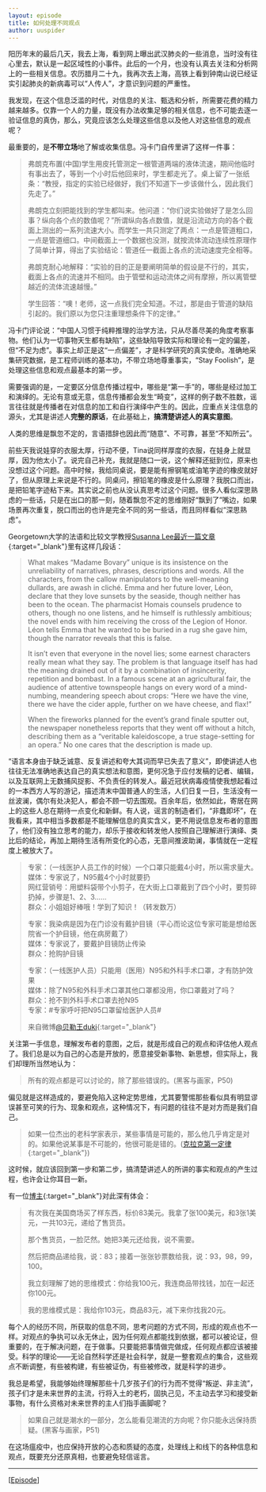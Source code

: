 ```yaml
---
layout: episode
title: 如何处理不同观点
author: uuspider
---
```


阳历年末的最后几天，我去上海，看到网上曝出武汉肺炎的一些消息，当时没有往心里去，默认是一起区域性的小事件。此后的一个月，也没有认真去关注和分析网上的一些相关信息。农历腊月二十九，我再次去上海，高铁上看到钟南山说已经证实引起肺炎的新病毒可以“人传人”，才意识到问题的严重性。

我发现，在这个信息泛滥的时代，对信息的关注、甄选和分析，所需要花费的精力越来越多。仅靠一个人的力量，既没有办法收集足够的相关信息，也不可能去逐一验证信息的真伪，那么，究竟应该怎么处理这些信息以及他人对这些信息的观点呢？

最重要的，是**不带立场**地了解或收集信息。冯卡门自传里讲了这样一件事：

>弗朗克布置(中国)学生用皮托管测定一根管道两端的液体流速，期间他临时有事出去了，等到一个小时后他回来时，学生都走光了。桌上留了一张纸条：“教授，指定的实验已经做好，我们不知道下一步该做什么，因此我们先走了。”
>
>弗朗克立刻把能找到的学生都叫来。他问道：“你们说实验做好了是怎么回事？纵向各个点的数值呢？”所谓纵向各点数值，就是沿流动方向的各个截面上测出的一系列流速大小。而学生一共只测定了两点：一点是管道粗口，一点是管道细口。中间截面上一个数据也没测，就按流体流动连续性原理作了简单计算，得出了实验结论：管道任一截面上各点的流动速度完全相等。
>
>弗朗克耐心地解释：“实验的目的正是要阐明简单的假设是不行的，其实，截面上各点的流速并不相同。由于管壁和运动流体之间有摩擦，所以离管壁越近的流体流速越慢。”
>
>学生回答：“噢！老师，这一点我们完全知道。不过，那是由于管道的缺陷引起的。我们原以为您只注重理想条件下的定律。”

冯卡门评论说：“中国人习惯于纯粹推理的治学方法，只从尽善尽美的角度考察事物。他们认为一切事物天生都有缺陷”，这些缺陷导致实际和理论有一定的偏差，但“不足为虑”。事实上却正是这“一点偏差”，才是科学研究的真实使命。准确地采集研究数据，是工程师训练的基本功，不带立场地尊重事实，“Stay Foolish”，是处理这些信息和观点最基本的第一步。

需要强调的是，一定要区分信息传播过程中，哪些是“第一手”的，哪些是经过加工和演绎的。无论有意或无意，信息传播都会发生“畸变”，这样的例子数不胜数，谣言往往就是传播者在对信息的加工和自行演绎中产生的。因此，应重点关注信息的源头，尤其是讲述人**完整的原话**，在此基础上，**搞清楚讲述人的真实意图**。

人类的思维是飘忽不定的，言语措辞也因此而“随意”、不可靠，甚至“不知所云”。

前些天我说娃穿的衣服太厚，行动不便，Tina说同样厚度的衣服，在娃身上就显厚，因为他太小了。说完自己补充，我就是随口一说，这个解释还挺到位，原来也没想过这个问题。高中时候，我给同桌说，要是能有擦钢笔或油笔字迹的橡皮就好了，但从原理上来说是不行的。同桌问，擦铅笔的橡皮是什么原理？我脱口而出，是把铅笔字迹粘下来。其实说之前也从没认真思考过这个问题。很多人看似深思熟虑的一些话，只是在出口的那一刻，随着飘忽不定的思维刚好“飘到了”嘴边，如果场景再次重复，脱口而出的也许是完全不同的另一些话，而且同样看似“深思熟虑”。

Georgetown大学的法语和比较文学教授[Susanna Lee最近一篇文章][ref01]{:target="_blank"}里有这样几段话：

>What makes “Madame Bovary” unique is its insistence on the unreliability of narratives, phrases, descriptions and words. All the characters, from the callow manipulators to the well-meaning dullards, are awash in cliché. Emma and her future lover, Léon, declare that they love sunsets by the seaside, though neither has been to the ocean. The pharmacist Homais counsels prudence to others, though no one listens, and he himself is ruthlessly ambitious; the novel ends with him receiving the cross of the Legion of Honor. Léon tells Emma that he wanted to be buried in a rug she gave him, though the narrator reveals that this is false.
>
>It isn’t even that everyone in the novel lies; some earnest characters really mean what they say. The problem is that language itself has had the meaning drained out of it by a combination of insincerity, repetition and bombast. In a famous scene at an agricultural fair, the audience of attentive townspeople hangs on every word of a mind-numbing, meandering speech about crops: “Here we have the vine, there we have the cider apple, further on we have cheese, and flax!”
>
>When the fireworks planned for the event’s grand finale sputter out, the newspaper nonetheless reports that they went off without a hitch, describing them as a “veritable kaleidoscope, a true stage-setting for an opera.” No one cares that the description is made up.

“语言本身由于缺乏诚意、反复讲述和夸大其词而早已失去了意义”，即使讲述人也往往无法准确地表达自己的真实想法和意图，更何况急于应付发稿的记者、编辑，以及互联网上无数捕风捉影、不负责任的转发人。最近冠状病毒疫情使我想起看过的一本西方人写的游记，描述清末中国普通人的生活，人们日复一日，生活没有一丝波澜，偶尔有处决犯人，都会不顾一切去围观。百余年后，依然如此，寄居在网上的这些人总在期待一点变化和新鲜。有人说，谣言的制造者们，“非蠢即坏”，在我看来，其中相当多数都是不能理解信息的真实含义，更不用说信息发布者的意图了，他们没有独立思考的能力，却乐于接收和转发他人按照自己理解进行演绎、类比后的结论，再加上期待生活有所变化的心态，无意间推波助澜，事情就在一定程度上被放大了。

>专家：（一线医护人员工作的时候）一个口罩只能戴4小时，所以需求量大。  
>媒体：专家说了，N95戴4个小时就要扔  
>网红营销号：用塑料袋带个小剪子，在大街上口罩戴到了四个小时，要剪碎扔掉，步骤是1、2、3……  
>群众：小姐姐好棒哦！学到了知识！（转发数万）  
>
>专家：我染病是因为在门诊没有戴护目镜（平心而论这位专家可能是想给医院省一个护目镜，他在病房戴了）  
>媒体：专家说了，要戴护目镜防止传染  
>群众：抢购护目镜  
>
>专家：（一线医护人员）只能用（医用）N95和外科手术口罩，才有防护效果  
>媒体：除了N95和外科手术口罩其他口罩都没用，你口罩戴对了吗？  
>群众：抢不到外科手术口罩去抢N95  
>专家：#专家呼吁把N95口罩留给医护人员#  
>
>来自微博[@贝勒王duki][ref02]{:target="_blank"}

关注第一手信息，理解发布者的意图，之后，就是形成自己的观点和评估他人观点了。我们总是以为自己的心态是开放的，愿意接受新事物、新思想，但实际上，我们却理所当然地认为：

>所有的观点都是可以讨论的，除了那些错误的。(黑客与画家，P50)

偏见就是这样造成的，要避免陷入这种定势思维，尤其要警惕那些看似具有明显谬误甚至可笑的行为、现象和观点，这种情况下，有问题的往往不是对方而是我们自己。

>如果一位杰出的老科学家表示，某些事情是可能的，那么他几乎肯定是对的。如果他说某事是不可能的，他很可能是错的。([克拉克第一定律][ref03]{:target="_blank"})

这时候，就应该回到第一步和第二步，搞清楚讲述人的所讲的事实和观点的产生过程，也许会让你耳目一新。

有一位[博主][ref04]{:target="_blank"}对此深有体会：

>有次我在美国商场买了样东西，标价83美元。我拿了张100美元，和3张1美元，一共103元，递给了售货员。
>
>那个售货员，一脸茫然。她把3美元还给我，说不需要。
>
>然后把商品递给我，说：83；接着一张张钞票数给我，说：93，98，99，100。
>
>我立刻理解了她的思维模式：你给我100元，我连商品带找钱，加在一起还你100元。
>
>我的思维模式是：我给你103元，商品83元，减下来你找我20元。

每个人的经历不同，所获取的信息不同，思考问题的方式不同，形成的观点也不一样。对观点的争执可以永无休止，因为任何观点都能找到依据，都可以被论证，但重要的，在于解决问题，在于做事。只要能把事情做完做成，任何观点都应该被接受。科学的理论——无论自然科学还是社会科学，就是一整套观点的集合，这些观点不断调整，有些被构建，有些被证伪，有些被修改，就是科学的进步。

我总是希望，我能够始终理解那些十几岁孩子们的行为而不觉得“叛逆、非主流”，孩子们才是未来世界的主流，行将入土的老朽，固执己见，不主动去学习和接受新事物，有什么资格对未来世界的主人们指手画脚呢？

>如果自己就是潮水的一部分，怎么能看见潮流的方向呢？你只能永远保持质疑。(黑客与画家，P51)

在这场瘟疫中，也应保持开放的心态和质疑的态度，处理线上和线下的各种信息和观点，既要充分还原真相，也要避免轻信谣言。

***

[[Episode][episode]]

[episode]:http://about.uuspider.com/2019/06/02/episodeindex.html
[ref01]:https://theconversation.com/were-living-in-the-bizarre-world-that-flaubert-envisioned-129211 "We're living in the bizarre world that Flaubert envisioned"
[ref02]:https://weibointl.api.weibo.cn/share/118509860.html
[ref03]:http://www.ruanyifeng.com/blog/2019/01/weekly-issue-39.html
[ref04]:http://www.xiaoc.cc/2019/08/26/1583/
